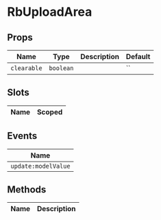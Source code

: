 # RbUploadArea

> 

## Props

| Name       | Type          | Description     | Default                  |
|------------|---------------|-----------------|--------------------------|
| `clearable` | `boolean` |  | `` |

## Slots

| Name       | Scoped        |
|------------|---------------|

## Events

| Name       |
|------------|
| `update:modelValue` |

## Methods

| Name       | Description     |
|------------|-----------------|
